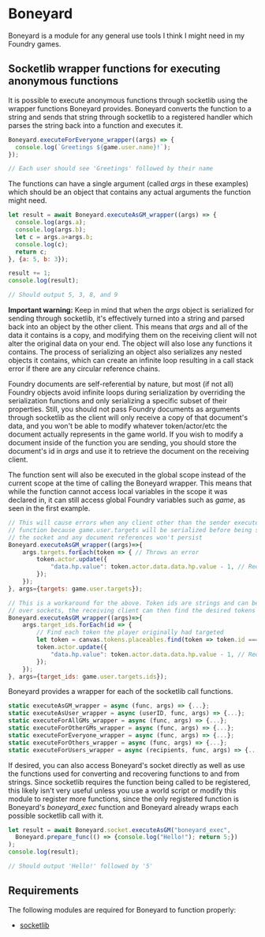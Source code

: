 # Boneyard
Boneyard is a module for any general use tools I think I might need in my Foundry games.

## Socketlib wrapper functions for executing anonymous functions
It is possible to execute anonymous functions through socketlib using the wrapper functions Boneyard provides. Boneyard converts the function to a string and sends that string through socketlib to a registered handler which parses the string back into a function and executes it. 

```js
Boneyard.executeForEveryone_wrapper((args) => {
  console.log(`Greetings ${game.user.name}!`);
});

// Each user should see 'Greetings' followed by their name
```

The functions can have a single argument (called *args* in these examples) which should be an object that contains any actual arguments the function might need.

```js
let result = await Boneyard.executeAsGM_wrapper((args) => {
  console.log(args.a);
  console.log(args.b);
  let c = args.a+args.b;
  console.log(c);
  return c;
}, {a: 5, b: 3});

result += 1;
console.log(result);

// Should output 5, 3, 8, and 9
```

**Important warning:** Keep in mind that when the *args* object is serialized for sending through socketlib, it's effectively turned into a string and parsed back into an object by the other client. This means that *args* and all of the data it contains is a copy, and modifying them on the receiving client will not alter the original data on your end. The object will also lose any functions it contains. The process of serializing an object also serializes any nested objects it contains, which can create an infinite loop resulting in a call stack error if there are any circular reference chains. 

Foundry documents are self-referential by nature, but most (if not all) Foundry objects avoid infinite loops during serialization by overriding the serialization functions and only serializing a specific subset of their properties. Still, you should not pass Foundry documents as arguments through socketlib as the client will only receive a copy of that document's data, and you won't be able to modify whatever token/actor/etc the document actually represents in the game world. If you wish to modify a document inside of the function you are sending, you should store the document's id in *args* and use it to retrieve the document on the receiving client.

The function sent will also be executed in the global scope instead of the current scope at the time of calling the Boneyard wrapper. This means that while the function cannot access local variables in the scope it was declared in, it can still access global Foundry variables such as *game*, as seen in the first example.

```js
// This will cause errors when any client other than the sender executes the
// function because game.user.targets will be serialized before being sent over
// the socket and any document references won't persist
Boneyard.executeAsGM_wrapper((args)=>{
    args.targets.forEach(token => { // Throws an error
        token.actor.update({
            "data.hp.value": token.actor.data.data.hp.value - 1, // Reduce target hp by 1
        });
    });
}, args={targets: game.user.targets});

// This is a workaround for the above. Token ids are strings and can be safely sent
// over sockets, the receiving client can then find the desired tokens by their id
Boneyard.executeAsGM_wrapper((args)=>{
    args.target_ids.forEach(id => { 
        // Find each token the player originally had targeted
        let token = canvas.tokens.placeables.find(token => token.id === id);
        token.actor.update({
            "data.hp.value": token.actor.data.data.hp.value - 1, // Reduce target hp by 1
        });
    });
}, args={target_ids: game.user.targets.ids});
```

Boneyard provides a wrapper for each of the socketlib call functions.

```js
static executeAsGM_wrapper = async (func, args) => {...};
static executeAsUser_wrapper = async (userID, func, args) => {...};
static executeForAllGMs_wrapper = async (func, args) => {...};
static executeForOtherGMs_wrapper = async (func, args) => {...};
static executeForEveryone_wrapper = async (func, args) => {...};
static executeForOthers_wrapper = async (func, args) => {...};
static executeForUsers_wrapper = async (recipients, func, args) => {...};
```

If desired, you can also access Boneyard's socket directly as well as use the functions used for converting and recovering functions to and from strings. Since socketlib requires the function being called to be registered, this likely isn't very useful unless you use a world script or modify this module to register more functions, since the only registered function is Boneyard's *boneyard_exec* function and Boneyard already wraps each possible socketlib call with it.

```js
let result = await Boneyard.socket.executeAsGM("boneyard_exec", 
  Boneyard.prepare_func(() => {console.log("Hello!"); return 5;})
);
console.log(result);

// Should output 'Hello!' followed by '5'
```

## Requirements
The following modules are required for Boneyard to function properly:
* [socketlib](https://github.com/manuelVo/foundryvtt-socketlib)


